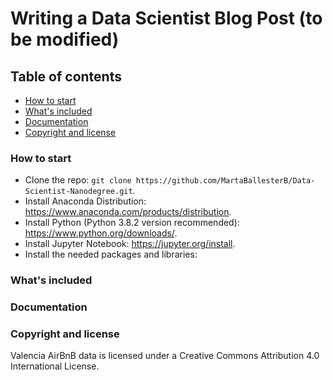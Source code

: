 # Writing a Data Scientist Blog Post (to be modified)


## Table of contents

- [How to start](#how-to-start)
- [What's included](#whats-included)
- [Documentation](#documentation)
- [Copyright and license](#copyright-and-license)

### How to start

- Clone the repo: `git clone https://github.com/MartaBallesterB/Data-Scientist-Nanodegree.git`.
- Install Anaconda Distribution: https://www.anaconda.com/products/distribution.
- Install Python (Python 3.8.2 version recommended): https://www.python.org/downloads/.
- Install Jupyter Notebook: https://jupyter.org/install.
- Install the needed packages and libraries: 


### What's included

### Documentation

### Copyright and license

Valencia AirBnB data is licensed under a Creative Commons Attribution 4.0 International License.
